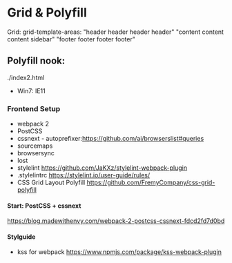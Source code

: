  
# Grid & Polyfill
Grid: grid-template-areas: 
"header header header header"
"content content content sidebar"
"footer footer footer footer"

## Polyfill nook: 
./index2.html
+ Win7: IE11


### Frontend Setup 
+ webpack 2 
+ PostCSS 
+ cssnext - autoprefixer:https://github.com/ai/browserslist#queries
+ sourcemaps 
+ browsersync 
+ lost
+ stylelint https://github.com/JaKXz/stylelint-webpack-plugin 
+ .stylelintrc https://stylelint.io/user-guide/rules/
+ CSS Grid Layout Polyfill https://github.com/FremyCompany/css-grid-polyfill

#### Start: PostCSS + cssnext
https://blog.madewithenvy.com/webpack-2-postcss-cssnext-fdcd2fd7d0bd

#### Stylguide
+ kss for webpack https://www.npmjs.com/package/kss-webpack-plugin


